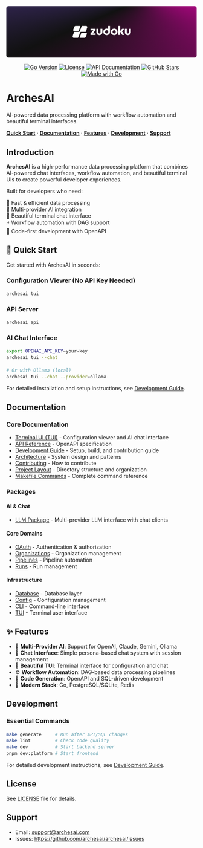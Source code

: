 <div align=center>

<a href="https://archesai.com" alt="ArchesAI">
  <img src="./assets/github-hero.png" width=630 alt="ArchesAI Platform">
</a>

[![Go Version](https://img.shields.io/badge/go-1.21+-00ADD8?style=flat&labelColor=000000)](https://go.dev/)
[![License](https://img.shields.io/badge/license-Proprietary-red?style=flat&labelColor=000000)](LICENSE)
[![API Documentation](https://img.shields.io/badge/API-OpenAPI%203.0-green?style=flat&labelColor=000000)](http://localhost:8080/docs)
[![GitHub Stars](https://img.shields.io/github/stars/archesai/archesai?style=flat&labelColor=000000)](https://github.com/archesai/archesai)
[![Made with Go](https://img.shields.io/badge/Made%20with-Go-00ADD8.svg?style=flat&logo=go&labelColor=000)](https://go.dev)

</div>

# ArchesAI

AI-powered data processing platform with workflow automation and beautiful terminal interfaces.

<a href="#-quick-start"><strong>Quick Start</strong></a> ·
<a href="#documentation"><strong>Documentation</strong></a> ·
<a href="#-features"><strong>Features</strong></a> ·
<a href="#development"><strong>Development</strong></a> ·
<a href="#support"><strong>Support</strong></a>

## Introduction

**ArchesAI** is a high-performance data processing platform that combines AI-powered chat
interfaces, workflow automation, and beautiful terminal UIs to create powerful developer
experiences.

Built for developers who need:

🚀 Fast & efficient data processing<br /> 🤖 Multi-provider AI integration<br /> 💬 Beautiful
terminal chat interface<br /> ⚡ Workflow automation with DAG support<br /> 🔧 Code-first
development with OpenAPI<br />

## 🚀 Quick Start

Get started with ArchesAI in seconds:

### Configuration Viewer (No API Key Needed)

```bash
archesai tui
```

### API Server

```bash
archesai api
```

### AI Chat Interface

```bash
export OPENAI_API_KEY=your-key
archesai tui --chat

# Or with Ollama (local)
archesai tui --chat --provider=ollama
```

For detailed installation and setup instructions, see
[Development Guide](docs/guides/development.md).

## Documentation

### Core Documentation

- [Terminal UI (TUI)](docs/features/tui.md) - Configuration viewer and AI chat interface
- [API Reference](api/openapi.yaml) - OpenAPI specification
- [Development Guide](docs/guides/development.md) - Setup, build, and contribution guide
- [Architecture](docs/architecture/system-design.md) - System design and patterns
- [Contributing](docs/contributing.md) - How to contribute
- [Project Layout](docs/architecture/project-layout.md) - Directory structure and organization
- [Makefile Commands](docs/guides/makefile-commands.md) - Complete command reference

### Packages

#### AI & Chat

- [LLM Package](internal/llm/) - Multi-provider LLM interface with chat clients

#### Core Domains

- [OAuth](internal/oauth) - Authentication & authorization
- [Organizations](internal/organizations/) - Organization management
- [Pipelines](internal/pipelines/) - Pipeline automation
- [Runs](internal/runs/) - Run management

#### Infrastructure

- [Database](internal/database/) - Database layer
- [Config](internal/config/) - Configuration management
- [CLI](internal/cli/) - Command-line interface
- [TUI](internal/tui/) - Terminal user interface

## ✨ Features

- 🤖 **Multi-Provider AI**: Support for OpenAI, Claude, Gemini, Ollama
- 💬 **Chat Interface**: Simple persona-based chat system with session management
- 🎨 **Beautiful TUI**: Terminal interface for configuration and chat
- ⚙️ **Workflow Automation**: DAG-based data processing pipelines
- 🔩 **Code Generation**: OpenAPI and SQL-driven development
- 🚀 **Modern Stack**: Go, PostgreSQL/SQLite, Redis

## Development

### Essential Commands

```bash
make generate     # Run after API/SQL changes
make lint         # Check code quality
make dev          # Start backend server
pnpm dev:platform # Start frontend
```

For detailed development instructions, see [Development Guide](docs/guides/development.md).

## License

See [LICENSE](LICENSE) file for details.

## Support

- Email: support@archesai.com
- Issues: https://github.com/archesai/archesai/issues
